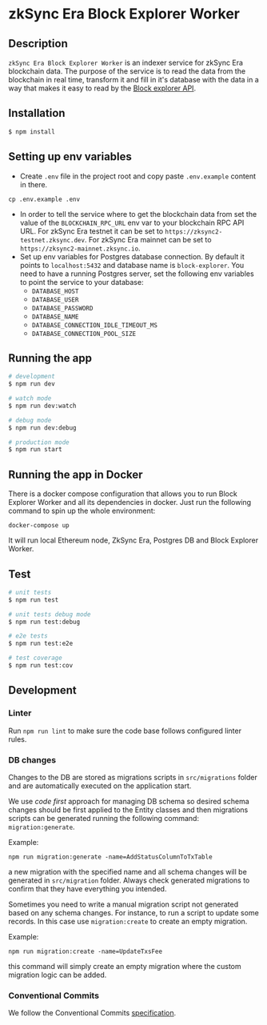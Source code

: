 # zkSync Era Block Explorer Worker
## Description

`zkSync Era Block Explorer Worker` is an indexer service for zkSync Era blockchain data. The purpose of the service is to read the data from the blockchain in real time, transform it and fill in it's database with the data in a way that makes it easy to read by the [Block explorer API](https://github.com/matter-labs/block-explorer-api).

## Installation

```bash
$ npm install
```

## Setting up env variables

- Create `.env` file in the project root and copy paste `.env.example` content in there.
```
cp .env.example .env
```
- In order to tell the service where to get the blockchain data from set the value of the `BLOCKCHAIN_RPC_URL` env var to your blockchain RPC API URL. For zkSync Era testnet it can be set to `https://zksync2-testnet.zksync.dev`. For zkSync Era mainnet can be set to `https://zksync2-mainnet.zksync.io`.
- Set up env variables for Postgres database connection. By default it points to `localhost:5432` and database name is `block-explorer`.
You need to have a running Postgres server, set the following env variables to point the service to your database:
  - `DATABASE_HOST`
  - `DATABASE_USER`
  - `DATABASE_PASSWORD`
  - `DATABASE_NAME`
  - `DATABASE_CONNECTION_IDLE_TIMEOUT_MS`
  - `DATABASE_CONNECTION_POOL_SIZE`

## Running the app

```bash
# development
$ npm run dev

# watch mode
$ npm run dev:watch

# debug mode
$ npm run dev:debug

# production mode
$ npm run start
```

## Running the app in Docker
There is a docker compose configuration that allows you to run Block Explorer Worker and all its dependencies in docker. Just run the following command to spin up the whole environment:
```
docker-compose up
```
It will run local Ethereum node, ZkSync Era, Postgres DB and Block Explorer Worker.

## Test

```bash
# unit tests
$ npm run test

# unit tests debug mode
$ npm run test:debug

# e2e tests
$ npm run test:e2e

# test coverage
$ npm run test:cov
```

## Development

### Linter
Run `npm run lint` to make sure the code base follows configured linter rules.

### DB changes
Changes to the DB are stored as migrations scripts in `src/migrations` folder and are automatically executed on the application start.

We use _code first_ approach for managing DB schema so desired schema changes should be first applied to the Entity classes and then migrations scripts can be generated running the following command: `migration:generate`.

Example:

```
npm run migration:generate -name=AddStatusColumnToTxTable
```

a new migration with the specified name and all schema changes will be generated in `src/migration` folder. Always check generated migrations to confirm that they have everything you intended.

Sometimes you need to write a manual migration script not generated based on any schema changes. For instance, to run a script to update some records. In this case use `migration:create` to create an empty migration.

Example:

```
npm run migration:create -name=UpdateTxsFee
```

this command will simply create an empty migration where the custom migration logic can be added.

### Conventional Commits
We follow the Conventional Commits [specification](https://www.conventionalcommits.org/en/v1.0.0/#specification).
